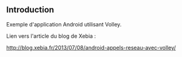 ## Introduction

Exemple d'application Android utilisant Volley.


Lien vers l'article du blog de Xebia :

http://blog.xebia.fr/2013/07/08/android-appels-reseau-avec-volley/
